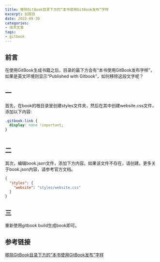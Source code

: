 ```yaml
---
title: 移除GitBook目录下方的“本书使用GitBook发布”字样
excerpt: 如题目
date: 2022-09-30
categories:
- 技术文章
tags:
- gitbook
---
```



## 前言
在使用GitBook生成书籍之后，目录的最下方会有“本书使用GitBook发布字样”，如果是英文环境则显示“Published with Gitbook”，如何移除这段文字呢？

## 一
首先，在book的根目录里创建styles文件夹，然后在其中创建website.css文件，添加以下内容:
```css
.gitbook-link {
  display: none !important;
}
 
```

## 二
其次，编辑book.json文件，添加下方内容。如果该文件不存在，请创建。更多关于book.json内容，请参考官方文档。
```json
{
  "styles": {
    "website": "styles/website.css"
  }
}
```

## 三
重新使用gitbook build生成book即可。

## 参考链接
[移除GitBook目录下方的“本书使用GitBook发布”字样](https://yimouleng.com/2018/12/04/%E7%A7%BB%E9%99%A4gitbook%E7%9B%AE%E5%BD%95%E4%B8%8B%E6%96%B9%E7%9A%84%E6%9C%AC%E4%B9%A6%E4%BD%BF%E7%94%A8gitbook%E5%8F%91%E5%B8%83%E5%AD%97%E6%A0%B7/)